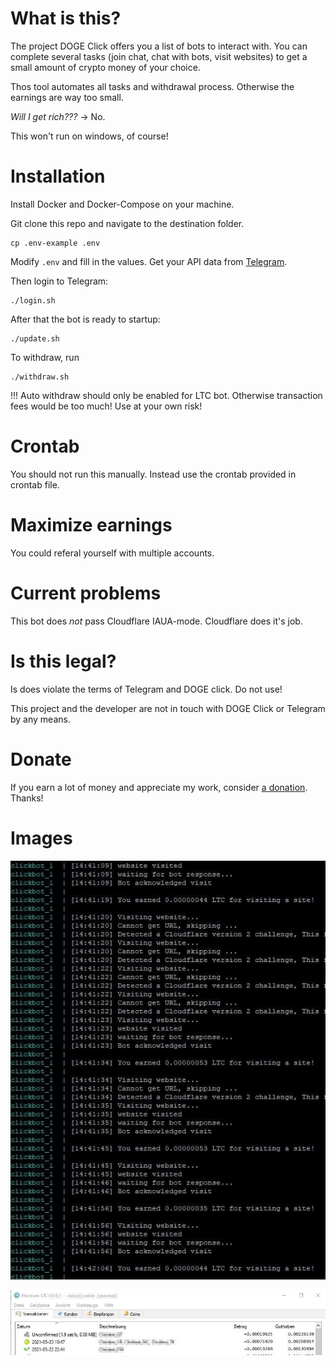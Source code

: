 # What is this?

The project DOGE Click offers you a list of bots to interact with. You can complete several tasks (join chat, chat with bots, visit websites) to get a small amount of crypto money of your choice.

Thos tool automates all tasks and withdrawal process. Otherwise the earnings are way too small.

_Will I get rich???_
→ No.

This won't run on windows, of course!

# Installation

Install Docker and Docker-Compose on your machine.

Git clone this repo and navigate to the destination folder.

```
cp .env-example .env
```

Modify `.env` and fill in the values.
Get your API data from [Telegram](https://my.telegram.org/auth).

Then login to Telegram:

```
./login.sh
```

After that the bot is ready to startup:

```
./update.sh
```

To withdraw, run

```
./withdraw.sh
```

!!! Auto withdraw should only be enabled for LTC bot. Otherwise transaction fees would be too much! Use at your own risk!

# Crontab

You should not run this manually. Instead use the crontab provided in crontab file.

# Maximize earnings

You could referal yourself with multiple accounts.

# Current problems

This bot does *not* pass Cloudflare IAUA-mode. Cloudflare does it's job.

# Is this legal?

Is does violate the terms of Telegram and DOGE click. Do not use!

This project and the developer are not in touch with DOGE Click or Telegram by any means.

# Donate

If you earn a lot of money and appreciate my work, consider [a donation](https://blog.kill0rz.com/spenden/). Thanks!

# Images

![docker-compose logs](https://raw.githubusercontent.com/kill0rz/DOGE-Click-Clickbot/master/img/cmd_run.jpg "docker-compose logs")

![wallet](https://raw.githubusercontent.com/kill0rz/DOGE-Click-Clickbot/master/img/withdraw.jpg "wallet")